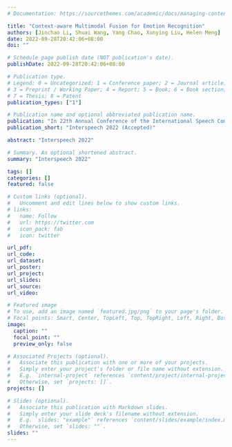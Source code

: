 ```yaml
---
# Documentation: https://sourcethemes.com/academic/docs/managing-content/

title: "Context-aware Multimodal Fusion for Emotion Recognition"
authors: [Jinchao Li, Shuai Wang, Yang Chao, Xunying Liu, Helen Meng]
date: 2022-09-28T20:42:06+08:00
doi: ""

# Schedule page publish date (NOT publication's date).
publishDate: 2022-09-28T20:42:06+08:00

# Publication type.
# Legend: 0 = Uncategorized; 1 = Conference paper; 2 = Journal article;
# 3 = Preprint / Working Paper; 4 = Report; 5 = Book; 6 = Book section;
# 7 = Thesis; 8 = Patent
publication_types: ["1"]

# Publication name and optional abbreviated publication name.
publication: "In 22th Annual Conference of the International Speech Communication Association (InterSpeech), Incheon, Korea, 2022"
publication_short: "Interspeech 2022 (Accepted)"

abstract: "Interspeech 2022" 

# Summary. An optional shortened abstract.
summary: "Interspeech 2022"

tags: []
categories: []
featured: false

# Custom links (optional).
#   Uncomment and edit lines below to show custom links.
# links:
#   name: Follow
#   url: https://twitter.com
#   icon_pack: fab
#   icon: twitter

url_pdf: 
url_code:
url_dataset:
url_poster:
url_project:
url_slides:
url_source:
url_video:

# Featured image
# To use, add an image named `featured.jpg/png` to your page's folder. 
# Focal points: Smart, Center, TopLeft, Top, TopRight, Left, Right, BottomLeft, Bottom, BottomRight.
image:
  caption: ""
  focal_point: ""
  preview_only: false

# Associated Projects (optional).
#   Associate this publication with one or more of your projects.
#   Simply enter your project's folder or file name without extension.
#   E.g. `internal-project` references `content/project/internal-project/index.md`.
#   Otherwise, set `projects: []`.
projects: []

# Slides (optional).
#   Associate this publication with Markdown slides.
#   Simply enter your slide deck's filename without extension.
#   E.g. `slides: "example"` references `content/slides/example/index.md`.
#   Otherwise, set `slides: ""`.
slides: ""
---
```

